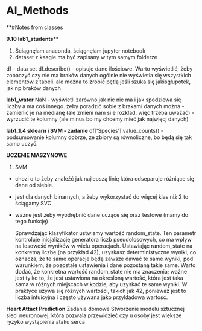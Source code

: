 # AI_Methods

**#Notes from classes

**9.10 
lab1_students****
1. Ściągnęłam anaconda, ściągnęłam jupyter notebook
2. dataset z kaagle ma być zapisany w tym samym folderze

df - data set
df.describe() - opisuje dane ilościowe. Warto wyświetlić, żeby zobaczyć czy nie ma braków danych
ogólnie nie wyświetla się wszystkich elementów z tabeli. ale można to zrobić pętlą jeśli szuka się jakiśgłupotek, jak np braków danych

**lab1_water**
NaN - wyświetli zarówno jak nic nie ma i jak spodziewa się liczby a ma coś innego.
żeby poradzić sobie z brakami danych można
    - zamienić je na medianę (ale zmieni nam si e rozkład, więc trzeba uważać)
    - wyrzucić te kolumny (ale minus bo my chcemy mieć jak najwięcj danych)
    
**lab1_1.4 sklearn i SVM - zadanie**
df['Species'].value_counts() - podsumowanie kolumny
dobrze, że zbiory są równoliczne, bo będą się tak samo uczyć.

**UCZENIE MASZYNOWE**
1. SVM
- chozi o to żeby znaleźć jak najlepszą linię która odseparuje różniące się dane od siebie. 
- jest dla danych binarnych, a żeby wykorzystać do więcej klas niż 2 to ściągamy SVC

- ważne jest żeby wyodrębnić dane uczące się oraz testowe (mamy do tego funkcję)

  Sprawdzając klasyfikator ustwiamy wartość random_state.
  Ten parametr kontroluje inicjalizację generatora liczb pseudolosowych, co ma wpływ na losowość wyników w wielu operacjach. Ustawiając random_state na konkretną liczbę (na przykład 42), uzyskasz deterministyczne wyniki, co oznacza, że te same operacje będą zawsze dawać te same wyniki, pod warunkiem, że pozostałe ustawienia i dane pozostaną takie same.
Warto dodać, że konkretna wartość random_state nie ma znaczenia; ważne jest tylko to, że jest ustawiona na określoną wartość, która jest taka sama w różnych miejscach w kodzie, aby uzyskać te same wyniki. W praktyce używa się różnych wartości, takich jak 42, ponieważ jest to liczba intuicyjna i często używana jako przykładowa wartość.

**Heart Attact Prediction**
Zadanie domowe
Stworzenie modelu sztucznej sieci neuronowej, która pozwala przewidzieć czy u osoby jest większe ryzyko wystąpienia ataku serca

